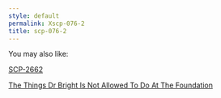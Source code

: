 ```yaml
---
style: default
permalink: Xscp-076-2
title: scp-076-2
---
```

You may also like:

[SCP-2662](http://scp-wiki.net/scp-2662)

[The Things Dr Bright Is Not Allowed To Do At The Foundation](http://scp-wiki.net/the-things-dr-bright-is-not-allowed-to-do-at-the-foundation)
